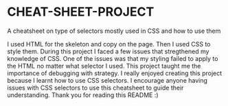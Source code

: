 # CHEAT-SHEET-PROJECT
A cheatsheet on type of selectors mostly used in CSS and how to use them

I used HTML for the skeleton and copy on the page. Then I used CSS to style them. 
During this project I faced a few issues that stregthened my knowledge of CSS. One of the issues was that my styling failed to apply to the HTML no matter what selector I used. 
This project taught me the importance of debugging with strategy. 
I really enjoyed creating this project because I learnt how to use CSS selectors.
I encourage anyone having issues with CSS selectors to use this cheatsheet to guide their understanding. 
Thank you for reading this README :) 
